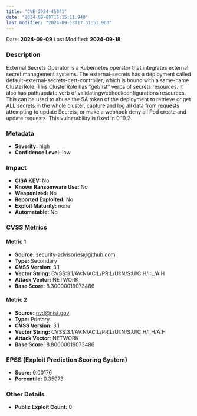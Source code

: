 ```yaml
---
title: "CVE-2024-45041"
date: "2024-09-09T15:15:11.940"
last_modified: "2024-09-18T17:31:53.903"
---
```




Date: **2024-09-09** Last Modified: **2024-09-18**

### Description  
External Secrets Operator is a Kubernetes operator that integrates external secret management systems. The external-secrets has a deployment called default-external-secrets-cert-controller, which is bound with a same-name ClusterRole. This ClusterRole has "get/list" verbs of secrets resources. It also has path/update verb of validatingwebhookconfigurations resources.  This can be used to abuse the SA token of the deployment to retrieve or get ALL secrets in the whole cluster, capture and log all data from requests attempting to update Secrets, or make a webhook deny all Pod create and update requests. This vulnerability is fixed in 0.10.2.

### Metadata  
- **Severity:** high
- **Confidence Level:** low

### Impact  
- **CISA KEV:** No
- **Known Ransomware Use:** No
- **Weaponized:** No
- **Reported Exploited:** No
- **Exploit Maturity:** none
- **Automatable:** No

### CVSS Metrics  

#### Metric 1
- **Source:** security-advisories@github.com
- **Type:** Secondary
- **CVSS Version:** 3.1
- **Vector String:** CVSS:3.1/AV:N/AC:L/PR:L/UI:N/S:U/C:H/I:L/A:H
- **Attack Vector:** NETWORK
- **Base Score:** 8.30000019073486

#### Metric 2
- **Source:** nvd@nist.gov
- **Type:** Primary
- **CVSS Version:** 3.1
- **Vector String:** CVSS:3.1/AV:N/AC:L/PR:L/UI:N/S:U/C:H/I:H/A:H
- **Attack Vector:** NETWORK
- **Base Score:** 8.80000019073486


### EPSS (Exploit Prediction Scoring System)  
- **Score:** 0.00176
- **Percentile:** 0.35973

### Other Details  
- **Public Exploit Count:** 0
